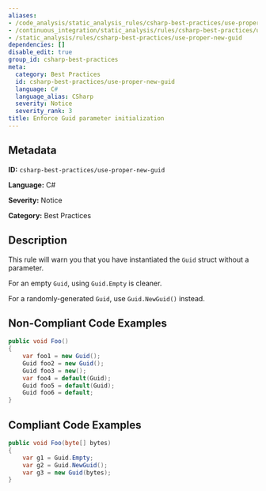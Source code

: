 ```yaml
---
aliases:
- /code_analysis/static_analysis_rules/csharp-best-practices/use-proper-new-guid
- /continuous_integration/static_analysis/rules/csharp-best-practices/use-proper-new-guid
- /static_analysis/rules/csharp-best-practices/use-proper-new-guid
dependencies: []
disable_edit: true
group_id: csharp-best-practices
meta:
  category: Best Practices
  id: csharp-best-practices/use-proper-new-guid
  language: C#
  language_alias: CSharp
  severity: Notice
  severity_rank: 3
title: Enforce Guid parameter initialization
---
```

<!--  SOURCED FROM https://github.com/DataDog/datadog-static-analyzer-rule-docs -->


## Metadata
**ID:** `csharp-best-practices/use-proper-new-guid`

**Language:** C#

**Severity:** Notice

**Category:** Best Practices

## Description
This rule will warn you that you have instantiated the `Guid` struct without a parameter.

For an empty `Guid`, using `Guid.Empty` is cleaner.

For a randomly-generated `Guid`, use `Guid.NewGuid()` instead.

## Non-Compliant Code Examples
```csharp
public void Foo()
{
    var foo1 = new Guid();
    Guid foo2 = new Guid();
    Guid foo3 = new();
    var foo4 = default(Guid);
    Guid foo5 = default(Guid);
    Guid foo6 = default;
}
```

## Compliant Code Examples
```csharp
public void Foo(byte[] bytes)
{
    var g1 = Guid.Empty;
    var g2 = Guid.NewGuid();
    var g3 = new Guid(bytes);
}
```
